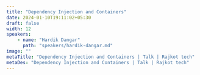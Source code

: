 ```yaml
---
title: "Dependency Injection and Containers"
date: 2024-01-10T19:11:02+05:30
draft: false
width: 12
speakers:
    - name: "Hardik Dangar"
      path: "speakers/hardik-dangar.md"
image: ""
metaTitle: "Dependency Injection and Containers | Talk | Rajkot tech"
metaDes: "Dependency Injection and Containers | Talk | Rajkot tech"
---
```


